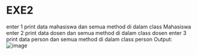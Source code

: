 # EXE2
enter 1 print data mahasiswa dan semua method di dalam class Mahasiswa
enter 2 print data dosen dan semua method di dalam class dosen
enter 3 print data person dan semua method di dalam class person
Output: ![image](https://user-images.githubusercontent.com/100985495/229730183-83fbb5e1-fb98-4cc4-a471-883726324fbd.png)

